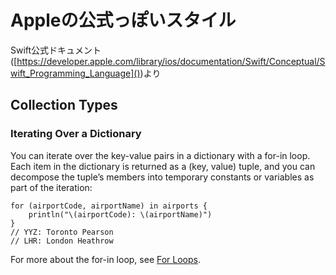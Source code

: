 # Appleの公式っぽいスタイル

Swift公式ドキュメント
([https://developer.apple.com/library/ios/documentation/Swift/Conceptual/Swift_Programming_Language]())より

## Collection Types

### Iterating Over a Dictionary

You can iterate over the key-value pairs in a dictionary 
with a for-in loop. Each item in the dictionary is returned 
as a (key, value) tuple, and you can decompose the tuple’s members 
into temporary constants or variables as part of the iteration:

	for (airportCode, airportName) in airports {
    	println("\(airportCode): \(airportName)")
	}
	// YYZ: Toronto Pearson
	// LHR: London Heathrow
	
For more about the for-in loop, see [For Loops]().